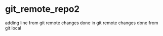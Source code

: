# git_remote_repo2
adding line from git remote
changes done in git remote
changes done from git local
